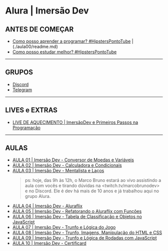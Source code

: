 # Alura | Imersão Dev


## ANTES DE COMEÇAR

- [Como posso aprender a programar? #HipstersPontoTube](https://www.youtube.com/watch?v=MwCx2qKdbDw) | (./aula00/readme.md)
- [Como posso estudar melhor? #HipstersPontoTube](https://www.youtube.com/watch?v=Is6c9KSGCbk&list=PLh2Y_pKOa4Ufs_KwjTdGBFH6b65ChApyD&index=30)

---

## GRUPOS

- [Discord](https://discord.com/invite/DDrUmB7GSv)
- [Telegram](https://t.me/joinchat/9Uamt2W6y-A4Njcx)

---

## LIVES e EXTRAS

- [LIVE DE AQUECIMENTO | ImersãoDev e Primeiros Passos na Programação](./assets/livesEextras/readme.md)

---

## AULAS

- [AULA 01 | Imersão Dev - Conversor de Moedas e Variáveis](./aula01/readme.md)
- [AULA 02 | Imersão Dev - Calculadora e Condicionais](./aula02/readme.md)
- [AULA 03 | Imersão Dev - Mentalista e Laços](./aula03/readme.md)
  > ps: hoje, das 9h às 12h, o Marco Bruno estará ao vivo assistindo a aula com vocês e tirando dúvidas na <twitch.tv/marcobrunodev> e no Discord. Ele é dev há mais de 10 anos e já trabalhou aqui no grupo Alura.
- [AULA 04 | Imersão Dev - Aluraflix](./aula04/readme.md)
- [AULA 05 | Imersão Dev - Refatorando o Aluraflix com Funções](./aula05/readme.md)
- [AULA 06 | Imersão Dev - Tabela de Classificação e Objetos no JavaScript](./aula06/readme.md)
- [AULA 07 | Imersão Dev - Trunfo e Lógica do Jogo](./aula07/readme.md)
- [AULA 08 | Imersão Dev - Trunfo, Imagens, Manipulação do HTML e CSS](./aula08/readme.md)
- [AULA 09 | Imersão Dev - Trunfo e Lógica de Rodadas com JavaScript](./aula09/readme.md)
- [AULA 10 | Imersão Dev - Certificard](./aula10/readme.md)
